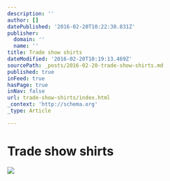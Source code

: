 ```yaml
---
description: ''
author: []
datePublished: '2016-02-20T10:22:30.831Z'
publisher:
  domain: ''
  name: ''
title: Trade show shirts
dateModified: '2016-02-20T10:19:13.469Z'
sourcePath: _posts/2016-02-20-trade-show-shirts.md
published: true
inFeed: true
hasPage: true
inNav: false
url: trade-show-shirts/index.html
_context: 'http://schema.org'
_type: Article

---
```

# Trade show shirts
![](https://the-grid-user-content.s3-us-west-2.amazonaws.com/ac66c873-8eba-47ad-854f-38610f580600.png)